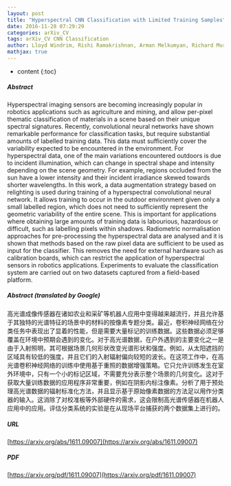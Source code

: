 ```yaml
---
layout: post
title: "Hyperspectral CNN Classification with Limited Training Samples"
date: 2016-11-28 07:29:29
categories: arXiv_CV
tags: arXiv_CV CNN Classification
author: Lloyd Windrim, Rishi Ramakrishnan, Arman Melkumyan, Richard Murphy
mathjax: true
---
```


* content
{:toc}

##### Abstract
Hyperspectral imaging sensors are becoming increasingly popular in robotics applications such as agriculture and mining, and allow per-pixel thematic classification of materials in a scene based on their unique spectral signatures. Recently, convolutional neural networks have shown remarkable performance for classification tasks, but require substantial amounts of labelled training data. This data must sufficiently cover the variability expected to be encountered in the environment. For hyperspectral data, one of the main variations encountered outdoors is due to incident illumination, which can change in spectral shape and intensity depending on the scene geometry. For example, regions occluded from the sun have a lower intensity and their incident irradiance skewed towards shorter wavelengths. In this work, a data augmentation strategy based on relighting is used during training of a hyperspectral convolutional neural network. It allows training to occur in the outdoor environment given only a small labelled region, which does not need to sufficiently represent the geometric variability of the entire scene. This is important for applications where obtaining large amounts of training data is labourious, hazardous or difficult, such as labelling pixels within shadows. Radiometric normalisation approaches for pre-processing the hyperspectral data are analysed and it is shown that methods based on the raw pixel data are sufficient to be used as input for the classifier. This removes the need for external hardware such as calibration boards, which can restrict the application of hyperspectral sensors in robotics applications. Experiments to evaluate the classification system are carried out on two datasets captured from a field-based platform.

##### Abstract (translated by Google)
高光谱成像传感器在诸如农业和采矿等机器人应用中变得越来越流行，并且允许基于其独特的光谱特征的场景中的材料的按像素专题分类。最近，卷积神经网络在分类任务中表现出了显着的性能，但是需要大量标记的训练数据。这些数据必须足够覆盖在环境中预期会遇到的变化。对于高光谱数据，在户外遇到的主要变化之一是由于入射照明，其可根据场景几何形状改变光谱形状和强度。例如，从太阳遮挡的区域具有较低的强度，并且它们的入射辐射偏向较短的波长。在这项工作中，在高光谱卷积神经网络的训练中使用基于重照的数据增强策略。它只允许训练发生在室外环境中，只有一个小的标记区域，不需要充分表示整个场景的几何变化。这对于获取大量训练数据的应用程序非常重要，例如在阴影内标注像素。分析了用于预处理高光谱数据的辐射标准化方法，并且显示基于原始像素数据的方法足以用作分类器的输入。这消除了对校准板等外部硬件的需求，这会限制高光谱传感器在机器人应用中的应用。评估分类系统的实验是在从现场平台捕获的两个数据集上进行的。

##### URL
[https://arxiv.org/abs/1611.09007](https://arxiv.org/abs/1611.09007)

##### PDF
[https://arxiv.org/pdf/1611.09007](https://arxiv.org/pdf/1611.09007)

